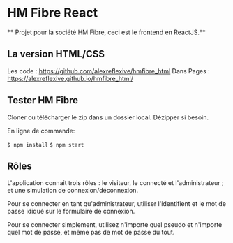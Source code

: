 # HM Fibre React

** Projet pour la société HM Fibre, ceci est le frontend en ReactJS.**

## La version HTML/CSS

Les code : https://github.com/alexreflexive/hmfibre_html
Dans Pages : https://alexreflexive.github.io/hmfibre_html/

## Tester HM Fibre

Cloner ou télécharger le zip dans un dossier local. Dézipper si besoin.

En ligne de commande:

`$ npm install`
`$ npm start`

## Rôles

L'application connait trois rôles : le visiteur, le connecté et l'administrateur ; et une simulation de connexion/déconnexion.

Pour se connecter en tant qu'administrateur, utiliser l'identifient et le mot de passe idiqué sur le formulaire de connexion.

Pour se connecter simplement, utilisez n'importe quel pseudo et n'importe quel mot de passe, et même pas de mot de passe du tout.
